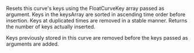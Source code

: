 Resets this curve's keys using the FloatCurveKey array passed as argument. Keys in the keysArray are sorted in ascending time order before insertion. Keys at duplicated times are removed in a stable manner. Returns the number of keys actually inserted.

Keys previously stored in this curve are removed before the keys passed as arguments are added.